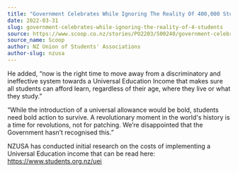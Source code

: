 ```yaml
---
title: "Government Celebrates While Ignoring The Reality Of 400,000 Students"
date: 2022-03-31
slug: government-celebrates-while-ignoring-the-reality-of-4-students
source: https://www.scoop.co.nz/stories/PO2203/S00240/government-celebrates-while-ignoring-the-reality-of-400000-students.htm
source_name: Scoop
author: NZ Union of Students' Associations
author-slug: nzusa
---
```


<p>He added, “now is the right
    time to move away from a discriminatory and ineffective
    system towards a Universal Education Income that makes sure
    all students can afford learn, regardless of their age,
    where they live or what they study.”</p>

<p>“While the
    introduction of a universal allowance would be bold,
    students need bold action to survive. A revolutionary moment
    in the world's history is a time for revolutions, not for
    patching. We’re disappointed that the Government hasn’t
    recognised this.”</p>

<p>NZUSA has conducted initial
    research on the costs of implementing a Universal Education
    income that can be read here: <a target="_blank" rel="noopener noreferrer"
        href="https://www.students.org.nz/uei">https://www.students.org.nz/uei</a></p>


